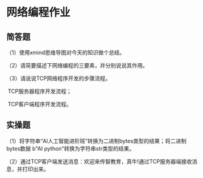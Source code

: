 # 网络编程作业

## 简答题

（1）使用xmind思维导图对今天的知识做个总结。



（2）请简要描述下网络编程的三要素，并分别说说其作用。





（3）请说说TCP网络程序开发的步骤流程。

​	TCP服务器程序开发流程；

​	TCP客户端程序开发流程。



## 实操题

（1）将字符串“AI人工智能进阶班”转换为二进制bytes类型的结果；将二进制bytes数据 b"AI python"转换为字符串str类型的结果。



（2）通过TCP客户端发送消息：欢迎来传智教育，真牛!通过TCP服务器端接收消息，并打印出来。







